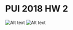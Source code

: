# PUI 2018 HW 2

![Alt text](./PUI2018_wyw238/HW1_wyw238/image/1.png)
![Alt text](PUI2018_wyw238/PUI2018_wyw238/HW1_wyw238/image/2.png)
